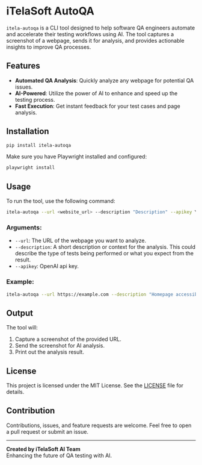 # iTelaSoft AutoQA

`itela-autoqa` is a CLI tool designed to help software QA engineers automate and accelerate their testing workflows using AI. The tool captures a screenshot of a webpage, sends it for analysis, and provides actionable insights to improve QA processes.

## Features
- **Automated QA Analysis**: Quickly analyze any webpage for potential QA issues.
- **AI-Powered**: Utilize the power of AI to enhance and speed up the testing process.
- **Fast Execution**: Get instant feedback for your test cases and page analysis.

## Installation
```bash
pip install itela-autoqa
```
Make sure you have Playwright installed and configured:

```bash
playwright install
```

## Usage

To run the tool, use the following command:

```bash
itela-autoqa --url <website_url> --description "Description" --apikey YOUR_OPENAI_API_KEY
```

### Arguments:
- `--url`: The URL of the webpage you want to analyze.
- `--description`: A short description or context for the analysis. This could describe the type of tests being performed or what you expect from the result.
- `--apikey`: OpenAI api key.

### Example:

```bash
itela-autoqa --url https://example.com --description "Homepage accessibility test" --apikey YOUR_OPENAI_API_KEY
```

## Output

The tool will:
1. Capture a screenshot of the provided URL.
2. Send the screenshot for AI analysis.
3. Print out the analysis result.

## License

This project is licensed under the MIT License. See the [LICENSE](LICENSE) file for details.

## Contribution

Contributions, issues, and feature requests are welcome. Feel free to open a pull request or submit an issue.

---

**Created by iTelaSoft AI Team**  
Enhancing the future of QA testing with AI.